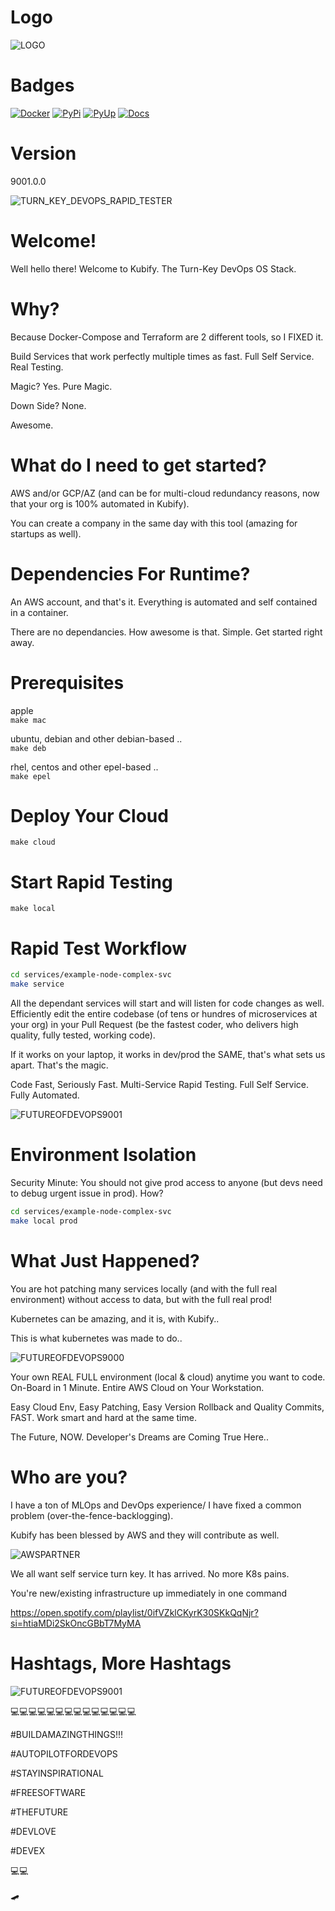 # Logo

![LOGO](./docs/img/README_md_imgs/KUBIFY_BRAND_IDENTITY_1.png)

# Badges

[![Docker](https://github.com/willyguggenheim/kubify/actions/workflows/docker-image.yml/badge.svg?branch=main)](https://github.com/willyguggenheim/kubify/actions/workflows/docker-image.yml)
[![PyPi](https://img.shields.io/pypi/v/kubify.svg)](https://pypi.python.org/pypi/kubify)
[![PyUp](https://pyup.io/repos/github/willyguggenheim/kubify/shield.svg)](https://pyup.io/repos/github/willyguggenheim/kubify/)
[![Docs](https://readthedocs.org/projects/kubify/badge/?version=latest)](hhttps://kubify.readthedocs.io/en/latest/?version=latest)


# Version

9001.0.0


![TURN_KEY_DEVOPS_RAPID_TESTER](./docs/img/README_md_imgs/kubify-arch.drawio.png)


# Welcome!

Well hello there! Welcome to Kubify. The Turn-Key DevOps OS Stack.


# Why?

Because Docker-Compose and Terraform are 2 different tools, so I FIXED it.

Build Services that work perfectly multiple times as fast. Full Self Service. Real Testing.

Magic? Yes. Pure Magic.

Down Side? None.

Awesome.
 

# What do I need to get started?

AWS and/or GCP/AZ (and can be for multi-cloud redundancy reasons, now that your org is 100% automated in Kubify).

You can create a company in the same day with this tool (amazing for startups as well).
 
 
# Dependencies For Runtime?

An AWS account, and that's it. Everything is automated and self contained in a container.

There are no dependancies. How awesome is that. Simple. Get started right away.

# Prerequisites

apple<br>
`make mac`

ubuntu, debian and other debian-based ..<br>
`make deb`

rhel, centos and other epel-based ..<br>
`make epel`

# Deploy Your Cloud

`make cloud`
 

# Start Rapid Testing
  
`make local`


# Rapid Test Workflow

```bash
cd services/example-node-complex-svc
make service
```

All the dependant services will start and will listen for code changes as well. Efficiently edit the entire codebase (of tens or hundres of microservices at your org) in your Pull Request (be the fastest coder, who delivers high quality, fully tested, working code).

If it works on your laptop, it works in dev/prod the SAME, that's what sets us apart. That's the magic.

Code Fast, Seriously Fast. Multi-Service Rapid Testing. Full Self Service. Fully Automated.

![FUTUREOFDEVOPS9001](./docs/img/README_md_imgs/fast.gif)


# Environment Isolation

Security Minute: You should not give prod access to anyone (but devs need to debug urgent issue in prod). How?
```bash
cd services/example-node-complex-svc
make local prod
```

# What Just Happened?

You are hot patching many services locally (and with the full real environment) without access to data, but with the full real prod!

Kubernetes can be amazing, and it is, with Kubify..

This is what kubernetes was made to do..

![FUTUREOFDEVOPS9000](./docs/img/README_md_imgs/the-future.gif)

Your own REAL FULL environment (local & cloud) anytime you want to code. On-Board in 1 Minute. Entire AWS Cloud on Your Workstation.

Easy Cloud Env, Easy Patching, Easy Version Rollback and Quality Commits, FAST. Work smart and hard at the same time.

The Future, NOW. Developer's Dreams are Coming True Here..


# Who are you?

I have a ton of MLOps and DevOps experience/ I have fixed a common problem (over-the-fence-backlogging).

Kubify has been blessed by AWS and they will contribute as well.

![AWSPARTNER](./docs/img/README_md_imgs/AWS-Partner.jpeg)

We all want self service turn key. It has arrived. No more K8s pains.

You're new/existing infrastructure up immediately in one command 


https://open.spotify.com/playlist/0ifVZklCKyrK30SKkQqNjr?si=htiaMDi2SkOncGBbT7MyMA

# Hashtags, More Hashtags

![FUTUREOFDEVOPS9001](./docs/img/README_md_imgs/level-up.gif)

💻💻💻💻💻💻💻💻💻💻💻💻💻💻

#BUILDAMAZINGTHINGS!!!

#AUTOPILOTFORDEVOPS

#STAYINSPIRATIONAL

#FREESOFTWARE

#THEFUTURE

#DEVLOVE

#DEVEX

💻💻
 
🛹
